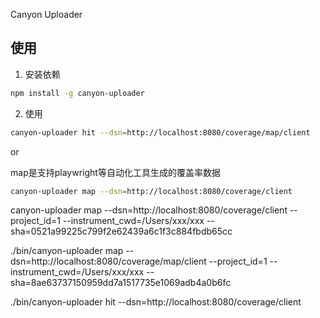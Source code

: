 Canyon Uploader

## 使用

1. 安装依赖

```bash
npm install -g canyon-uploader
```

2. 使用

```bash
canyon-uploader hit --dsn=http://localhost:8080/coverage/map/client
```

or

map是支持playwright等自动化工具生成的覆盖率数据

```bash
canyon-uploader map --dsn=http://localhost:8080/coverage/client
```

canyon-uploader map --dsn=http://localhost:8080/coverage/client --project_id=1 --instrument_cwd=/Users/xxx/xxx --sha=0521a99225c799f2e62439a6c1f3c884fbdb65cc

./bin/canyon-uploader map --dsn=http://localhost:8080/coverage/map/client --project_id=1 --instrument_cwd=/Users/xxx/xxx --sha=8ae63737150959dd7a1517735e1069adb4a0b6fc

./bin/canyon-uploader hit --dsn=http://localhost:8080/coverage/client
